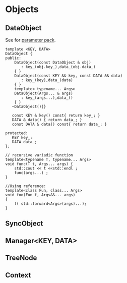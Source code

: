 # Objects

## DataObject
See for [parameter pack](https://en.cppreference.com/w/cpp/language/parameter_pack).
```
template <KEY, DATA>
DataObject {
public:
    DataObject(const DataObject & obj) 
       : key_(obj.key_),data_(obj.data_)
    { }    
    DataObject(const KEY && key, const DATA && data) 
       : key_(key),data_(data)
    { }      
    template< typename... Args>
    DataObject(Args... & args) 
       : key_(args...),data_()
    { }
   ~DataObject(){}
   
   const KEY & key() const{ return key_; }   
   DATA & data() { return data_; }
   const DATA & data() const{ return data_; }

protected:
   KEY key_;
   DATA data_;
};

// recursive variadic function
template<typename T, typename... Args>
void func(T t, Args... args) {
    std::cout << t <<std::endl ;
    func(args...) ;
}

//Using reference:
template<class Fun, class... Args>
void foo(Fun f, Args&&... args)
{
    f( std::forward<Args>(args)...);
}
```

## SyncObject

## Manager<KEY, DATA>

## TreeNode

## Context

